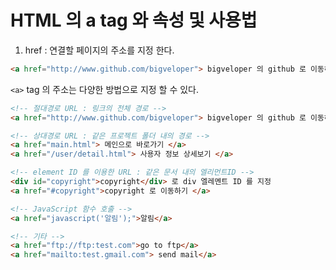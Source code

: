 # HTML 의 a tag 와 속성 및 사용법
1. href : 연결할 페이지의 주소를 지정 한다.
```HTML
<a href="http://www.github.com/bigveloper"> bigveloper 의 github 로 이동하기 </a>
```
`<a>` tag 의 주소는 다양한 방법으로 지정 할 수 있다.
```HTML
<!-- 절대경로 URL : 링크의 전체 경로 -->
<a href="http://www.github.com/bigveloper"> bigveloper 의 github 로 이동하기 </a>

<!-- 상대경로 URL : 같은 프로젝트 폴더 내의 경로 -->
<a href="main.html"> 메인으로 바로가기 </a>
<a href="/user/detail.html"> 사용자 정보 상세보기 </a>

<!-- element ID 를 이용한 URL : 같은 문서 내의 엘리먼트ID -->
<div id="copyright">copyright</div> 로 div 엘레멘트 ID 를 지정
<a href="#copyright">copyright 로 이동하기 </a>

<!-- JavaScript 함수 호출 -->
<a href="javascript('알림');">알림</a>

<!-- 기타 -->
<a href="ftp://ftp:test.com">go to ftp</a>
<a href="mailto:test.gmail.com"> send mail</a>
```
